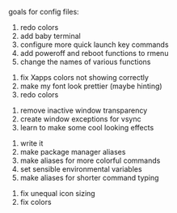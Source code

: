 goals for config files:

[1]: FVWM
1. redo colors
2. add baby terminal
3. configure more quick launch key commands
4. add poweroff and reboot functions to rmenu
5. change the names of various functions

[2]: .Xresources
1. fix Xapps colors not showing correctly
2. make my font look prettier (maybe hinting)
3. redo colors

[3]: picom
1. remove inactive window transparency
2. create window exceptions for vsync
3. learn to make some cool looking effects

[4]: bashrc
1. write it
2. make package manager aliases
3. make aliases for more colorful commands
4. set sensible environmental variables
5. make aliases for shorter command typing

[5]: stalonetray
1. fix unequal icon sizing
2. fix colors

